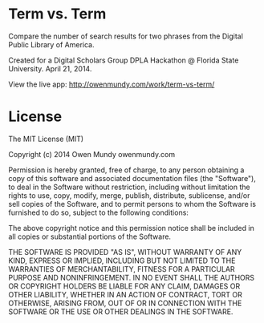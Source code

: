 Term vs. Term
============

Compare the number of search results for two phrases from the Digital Public Library of America.

Created for a Digital Scholars Group DPLA Hackathon @ Florida State University. April 21, 2014.

View the live app: http://owenmundy.com/work/term-vs-term/


License
============

The MIT License (MIT)

Copyright (c) 2014 Owen Mundy owenmundy.com

Permission is hereby granted, free of charge, to any person obtaining a copy
of this software and associated documentation files (the "Software"), to deal
in the Software without restriction, including without limitation the rights
to use, copy, modify, merge, publish, distribute, sublicense, and/or sell
copies of the Software, and to permit persons to whom the Software is
furnished to do so, subject to the following conditions:

The above copyright notice and this permission notice shall be included in all
copies or substantial portions of the Software.

THE SOFTWARE IS PROVIDED "AS IS", WITHOUT WARRANTY OF ANY KIND, EXPRESS OR
IMPLIED, INCLUDING BUT NOT LIMITED TO THE WARRANTIES OF MERCHANTABILITY,
FITNESS FOR A PARTICULAR PURPOSE AND NONINFRINGEMENT. IN NO EVENT SHALL THE
AUTHORS OR COPYRIGHT HOLDERS BE LIABLE FOR ANY CLAIM, DAMAGES OR OTHER
LIABILITY, WHETHER IN AN ACTION OF CONTRACT, TORT OR OTHERWISE, ARISING FROM,
OUT OF OR IN CONNECTION WITH THE SOFTWARE OR THE USE OR OTHER DEALINGS IN THE
SOFTWARE.
